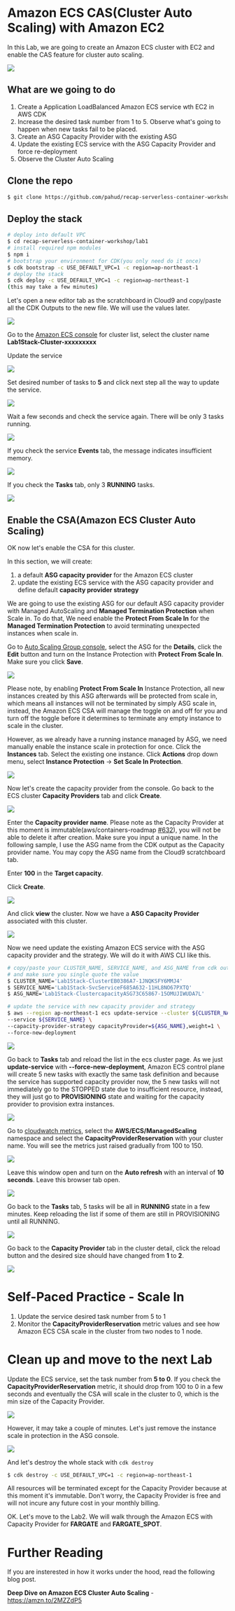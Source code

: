 # Amazon ECS CAS(Cluster Auto Scaling) with Amazon EC2

In this Lab, we are going to create an Amazon ECS cluster with EC2 and enable the CAS feature for cluster auto scaling.

![](images/lab1-ecs-cas.png)


## What are we going to do
1. Create a Application LoadBalanced Amazon ECS service wth EC2 in AWS CDK
2. Increase the desired task number from 1 to 5. Observe what's going to happen when new tasks fail to be placed.
3. Create an ASG Capacity Provider with the existing ASG
4. Update the existing ECS service with the ASG Capacity Provider and force re-deployment
5. Observe the Cluster Auto Scaling


## Clone the repo

```bash
$ git clone https://github.com/pahud/recap-serverless-container-workshop.git
```



## Deploy the stack

```bash
# deploy into default VPC
$ cd recap-serverless-container-workshop/lab1
# install required npm modules
$ npm i
# bootstrap your environment for CDK(you only need do it once)
$ cdk bootstrap -c USE_DEFAULT_VPC=1 -c region=ap-northeast-1
# deploy the stack 
$ cdk deploy -c USE_DEFAULT_VPC=1 -c region=ap-northeast-1
(this may take a few minutes)
```



Let's open a new editor tab as the scratchboard in Cloud9 and copy/paste all the CDK Outputs to the new file. We will use the values later.



![](images/00-01.png)





Go to the [Amazon ECS console](https://ap-northeast-1.console.aws.amazon.com/ecs/home?region=ap-northeast-1#/clusters) for cluster list, select the cluster name **Lab1Stack-Cluster-xxxxxxxxx**



Update the service

![](images/01.png)

Set desired number of tasks to **5** and click next step all the way to update the service.

![](images/02.png)



Wait a few seconds and check the service again. There will be only 3 tasks running.

![](images/03.png)

If you check the service **Events** tab, the message indicates insufficient memory.

![](images/04.png)



If you check the **Tasks** tab, only 3 **RUNNING** tasks.

![](images/12.png)



## Enable the CSA(Amazon ECS Cluster Auto Scaling)

OK now let's enable the CSA for this cluster.

In this section, we will create:



1. a default **ASG capacity provider** for the Amazon ECS cluster
2. update the existing ECS service with the ASG capacity provider and define default **capacity provider strategy**



We are going to use the existing ASG for our default ASG capacity provider with Managed AutoScaling and **Managed Termination Protection** when Scale in. To do that,  We need enable  the **Protect From Scale In** for the **Managed Termination Protection** to avoid terminating unexpected instances when scale in.



Go to [Auto Scaling Group console](https://ap-northeast-1.console.aws.amazon.com/ec2/autoscaling/home?region=ap-northeast-1#AutoScalingGroups:view=details;), select the ASG for the **Details**, click the **Edit** button and turn on the Instance Protection with **Protect From Scale In**. Make sure you click **Save**.



![](images/05.png)

Please note, by enabling **Protect From Scale In** Instance Protection, all new instances created by this ASG afterwards will be protected from scale in, which means all instances will not be terminated by simply ASG scale in, instead, the Amazon ECS CSA will manage the toggle on and off for you and turn off the toggle before it determines to terminate any empty instance to scale in the cluster.

However, as we already have a running instance managed by ASG, we need manually enable the instance scale in protection for once.  Click the **Instances** tab. Select the existing one instance. Click **Actions** drop down menu, select **Instance Protection** -> **Set Scale In Protection**.

![](images/06.png)



Now let's create the capacity provider from the console. Go back to the ECS cluster **Capacity Providers** tab and click **Create**.



![](images/07.png)



Enter the **Capacity provider name**. Please note as the Capacity Provider at this moment is immutable(aws/containers-roadmap [#632](https://github.com/aws/containers-roadmap/issues/632)), you will not be able to delete it after creation. Make sure you input a unique name. In the following sample, I use the ASG name from the CDK output as the Capacity provider name. You may copy the ASG name from the Cloud9 scratchboard tab.

Enter **100** in the **Target capacity**. 

Click **Create**.



![](images/08.png)

And click **view** the cluster. Now we have a **ASG Capacity Provider** associated with this cluster.

![](images/09.png)



Now we need update the existing Amazon ECS service with the ASG capacity provider and the strategy. We will do it with AWS CLI like this.



```bash
# copy/paste your CLUSTER_NAME, SERVICE_NAME, and ASG_NAME from cdk output
# and make sure you single quote the value
$ CLUSTER_NAME='Lab1Stack-ClusterEB0386A7-1JNQKSFY6MMJ4'
$ SERVICE_NAME='Lab1Stack-SvcServiceF685A632-11HL8NO67PXTQ'
$ ASG_NAME='Lab1Stack-ClustercapacityASG73C65867-15OMUJIWUDA7L'

# update the service with new capacity provider and strategy
$ aws --region ap-northeast-1 ecs update-service --cluster ${CLUSTER_NAME} \
--service ${SERVICE_NAME} \
--capacity-provider-strategy capacityProvider=${ASG_NAME},weight=1 \
--force-new-deployment
```

![](images/16.png)



Go back to **Tasks** tab and reload the list in the ecs cluster page. As we just **update-service** with **--force-new-deployment**, Amazon ECS control plane will create 5 new tasks with exactly the same task definition and because the service has supported capacity provider now, the 5 new tasks will not immediately go to the STOPPED state due to insufficient resource, instead, they will just go to **PROVISIONING** state and waiting for the capacity provider to provision extra instances.



![](images/13.png)



Go to [cloudwatch metrics](https://ap-northeast-1.console.aws.amazon.com/cloudwatch/home?region=ap-northeast-1#metricsV2:graph=~()), select the **AWS/ECS/ManagedScaling** namespace and select the **CapacityProviderReservation** with your cluster name. You will see the metrics just raised gradually from 100 to 150. 



![](images/10.png)



Leave this window open and turn on the **Auto refresh** with an interval of **10 seconds**. Leave this browser tab open.

![](images/11.png)



Go back to the **Tasks** tab, 5 tasks will be all in **RUNNING** state in a few minutes. Keep reloading the list if some of them are still in PROVISIONING until all RUNNING.



![](images/14.png)



Go back to the **Capacity Provider** tab in the cluster detail, click the reload button and the desired size should have changed from **1** to **2**.

![](images/15.png)



# Self-Paced Practice - Scale In

1. Update the service desired task number from 5 to 1
2. Monitor the **CapacityProviderReservation** metric values and see how Amazon ECS CSA scale in the cluster from two nodes to 1 node.



# Clean up and move to the next Lab

Update the ECS service, set the task number from **5 to 0**. If you check the **CapacityProviderReservation** metric, it should drop from 100 to 0 in a few seconds and eventually the CSA will scale in the cluster to 0, which is the min size of the Capacity Provider.

![](images/cleanup01.png)



However, it may take a couple of minutes. Let's just remove the instance scale in protection in the ASG console.



![](images/cleanup02.png)



And let's destroy the whole stack with `cdk destroy`



```bash
$ cdk destroy -c USE_DEFAULT_VPC=1 -c region=ap-northeast-1 
```

All resources will be terminated except for the Capacity Provider because at this moment it's immutable. Don't worry, the Capacity Provider is free and will not incure any future cost in your monthly billing.

OK. Let's move to the Lab2. We will walk through the Amazon ECS with Capacity Provider for **FARGATE** and **FARGATE_SPOT**.



# Further Reading

If you are insterested in how it works under the hood, read the following blog post.

**Deep Dive on Amazon ECS Cluster Auto Scaling**  - https://amzn.to/2MZZdP5

